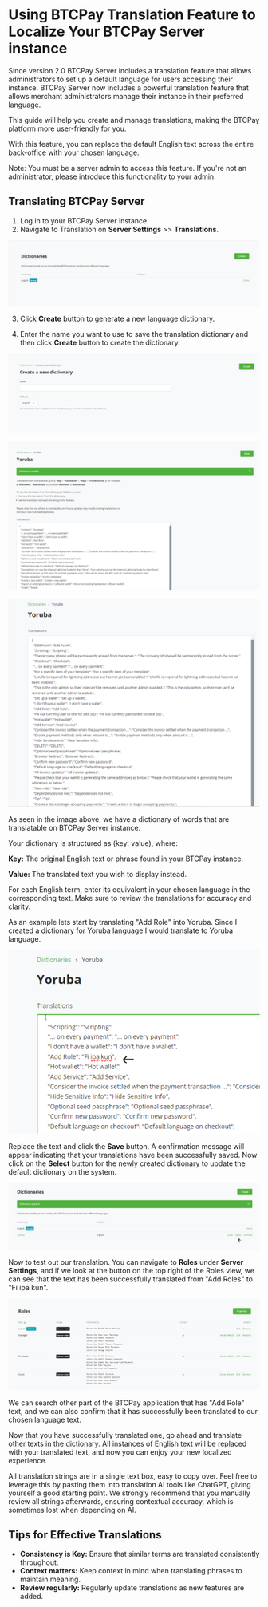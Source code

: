 # Using BTCPay Translation Feature to Localize Your BTCPay Server instance

Since version 2.0 BTCPay Server includes a translation feature that allows administrators to set up a default language for users accessing their instance.
BTCPay Server now includes a powerful translation feature that allows merchant administrators manage their instance in their preferred language. 

This guide will help you create and manage translations, making the BTCPay platform more user-friendly for you.

With this feature, you can replace the default English text across the entire back-office with your chosen language. 

Note: You must be a server admin to access this feature. If you're not an administrator, please introduce this functionality to your admin.


## Translating BTCPay Server

1. Log in to your BTCPay Server instance.
2. Navigate to Translation on **Server Settings** >> **Translations**.

![Translation 1](./img/Translations/01_Translation.png)

3. Click **Create** button to generate a new language dictionary.

4. Enter the name you want to use to save the translation dictionary and then click **Create** button to create the dictionary. 

![Translation 2](./img/Translations/02_Translation.png)

![Translation 3](./img/Translations/03_Translation_creation.png)

![Translation 4](./img/Translations/04_Translation_dictionary.png)


As seen in the image above, we have a dictionary of words that are translatable on BTCPay Server instance.

Your dictionary is structured as (key: value), where:

**Key:** The original English text or phrase found in your BTCPay instance.

**Value:** The translated text you wish to display instead.

For each English term, enter its equivalent in your chosen language in the corresponding text. Make sure to review the translations for accuracy and clarity.

As an example lets start by translating "Add Role" into Yoruba. Since I created a dictionary for Yoruba language I would translate to Yoruba language.

![Translation 5](./img/Translations/05_Translation_Add_Role_To_Yoruba.png)

Replace the text and click the **Save** button. A confirmation message will appear indicating that your translations have been successfully saved. Now click on the **Select** button for the newly created dictionary to update the default dictionary on the system. 

![Translation 6](./img/Translations/06_Translation_Saved_Dictionary.png)

Now to test out our translation. You can navigate to **Roles** under **Server Settings**, and if we look at the button on the top right of the Roles view, we can see that the text has been successfully translated from "Add Roles" to "Fi ipa kun".

![Translation 7](./img/Translations/07_Translation_Validation.png)

We can search other part of the BTCPay application that has "Add Role" text, and we can also confirm that it has successfully been translated to our chosen language text. 

Now that you have successfully translated one, go ahead and translate other texts in the dictionary. All instances of English text will be replaced with your translated text, and now you can enjoy your new localized experience.

All translation strings are in a single text box, easy to copy over. Feel free to leverage this by pasting them into translation AI tools like ChatGPT, giving yourself a good starting point. We strongly recommend that you manually review all strings afterwards, ensuring contextual accuracy, which is sometimes lost when depending on AI.

## Tips for Effective Translations

- **Consistency is Key:** Ensure that similar terms are translated consistently throughout.
- **Context matters:** Keep context in mind when translating phrases to maintain meaning.
- **Review regularly:** Regularly update translations as new features are added.